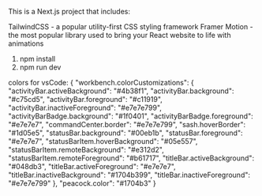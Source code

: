 This is a Next.js project that includes:

TailwindCSS - a popular utility-first CSS styling framework
Framer Motion - the most popular library used to bring your React website to life with animations

1. npm install
2. npm run dev

colors for vsCode:
{
"workbench.colorCustomizations": {
"activityBar.activeBackground": "#4b38f1",
"activityBar.background": "#c75cd5",
"activityBar.foreground": "#c11919",
"activityBar.inactiveForeground": "#e7e7e799",
"activityBarBadge.background": "#1f0401",
"activityBarBadge.foreground": "#e7e7e7",
"commandCenter.border": "#e7e7e799",
"sash.hoverBorder": "#1d05e5",
"statusBar.background": "#00eb1b",
"statusBar.foreground": "#e7e7e7",
"statusBarItem.hoverBackground": "#05e557",
"statusBarItem.remoteBackground": "#e312d2",
"statusBarItem.remoteForeground": "#b61717",
"titleBar.activeBackground": "#048db3",
"titleBar.activeForeground": "#e7e7e7",
"titleBar.inactiveBackground": "#1704b399",
"titleBar.inactiveForeground": "#e7e7e799"
},
"peacock.color": "#1704b3"
}
